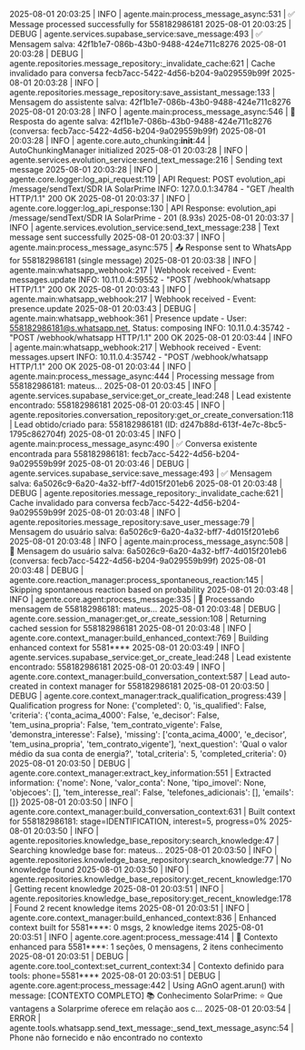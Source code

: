 2025-08-01 20:03:25 | INFO     | agente.main:process_message_async:531 | ✅ Message processed successfully for 558182986181
2025-08-01 20:03:25 | DEBUG    | agente.services.supabase_service:save_message:493 | ✅ Mensagem salva: 42f1b1e7-086b-43b0-9488-424e711c8276
2025-08-01 20:03:28 | DEBUG    | agente.repositories.message_repository:_invalidate_cache:621 | Cache invalidado para conversa fecb7acc-5422-4d56-b204-9a029559b99f
2025-08-01 20:03:28 | INFO     | agente.repositories.message_repository:save_assistant_message:133 | Mensagem do assistente salva: 42f1b1e7-086b-43b0-9488-424e711c8276
2025-08-01 20:03:28 | INFO     | agente.main:process_message_async:546 | 💾 Resposta do agente salva: 42f1b1e7-086b-43b0-9488-424e711c8276 (conversa: fecb7acc-5422-4d56-b204-9a029559b99f)
2025-08-01 20:03:28 | INFO     | agente.core.auto_chunking:__init__:44 | AutoChunkingManager initialized
2025-08-01 20:03:28 | INFO     | agente.services.evolution_service:send_text_message:216 | Sending text message
2025-08-01 20:03:28 | INFO     | agente.core.logger:log_api_request:119 | API Request: POST evolution_api /message/sendText/SDR IA SolarPrime
INFO:     127.0.0.1:34784 - "GET /health HTTP/1.1" 200 OK
2025-08-01 20:03:37 | INFO     | agente.core.logger:log_api_response:130 | API Response: evolution_api /message/sendText/SDR IA SolarPrime - 201 (8.93s)
2025-08-01 20:03:37 | INFO     | agente.services.evolution_service:send_text_message:238 | Text message sent successfully
2025-08-01 20:03:37 | INFO     | agente.main:process_message_async:575 | 📤 Response sent to WhatsApp for 558182986181 (single message)
2025-08-01 20:03:38 | INFO     | agente.main:whatsapp_webhook:217 | Webhook received - Event: messages.update
INFO:     10.11.0.4:59552 - "POST /webhook/whatsapp HTTP/1.1" 200 OK
2025-08-01 20:03:43 | INFO     | agente.main:whatsapp_webhook:217 | Webhook received - Event: presence.update
2025-08-01 20:03:43 | DEBUG    | agente.main:whatsapp_webhook:361 | Presence update - User: 558182986181@s.whatsapp.net, Status: composing
INFO:     10.11.0.4:35742 - "POST /webhook/whatsapp HTTP/1.1" 200 OK
2025-08-01 20:03:44 | INFO     | agente.main:whatsapp_webhook:217 | Webhook received - Event: messages.upsert
INFO:     10.11.0.4:35742 - "POST /webhook/whatsapp HTTP/1.1" 200 OK
2025-08-01 20:03:44 | INFO     | agente.main:process_message_async:444 | Processing message from 558182986181: mateus...
2025-08-01 20:03:45 | INFO     | agente.services.supabase_service:get_or_create_lead:248 | Lead existente encontrado: 558182986181
2025-08-01 20:03:45 | INFO     | agente.repositories.conversation_repository:get_or_create_conversation:118 | Lead obtido/criado para: 558182986181 (ID: d247b88d-613f-4e7c-8bc5-1795c862704f)
2025-08-01 20:03:45 | INFO     | agente.main:process_message_async:490 | ✅ Conversa existente encontrada para 558182986181: fecb7acc-5422-4d56-b204-9a029559b99f
2025-08-01 20:03:46 | DEBUG    | agente.services.supabase_service:save_message:493 | ✅ Mensagem salva: 6a5026c9-6a20-4a32-bff7-4d015f201eb6
2025-08-01 20:03:48 | DEBUG    | agente.repositories.message_repository:_invalidate_cache:621 | Cache invalidado para conversa fecb7acc-5422-4d56-b204-9a029559b99f
2025-08-01 20:03:48 | INFO     | agente.repositories.message_repository:save_user_message:79 | Mensagem do usuário salva: 6a5026c9-6a20-4a32-bff7-4d015f201eb6
2025-08-01 20:03:48 | INFO     | agente.main:process_message_async:508 | 💾 Mensagem do usuário salva: 6a5026c9-6a20-4a32-bff7-4d015f201eb6 (conversa: fecb7acc-5422-4d56-b204-9a029559b99f)
2025-08-01 20:03:48 | DEBUG    | agente.core.reaction_manager:process_spontaneous_reaction:145 | Skipping spontaneous reaction based on probability
2025-08-01 20:03:48 | INFO     | agente.core.agent:process_message:335 | 📱 Processando mensagem de 558182986181: mateus...
2025-08-01 20:03:48 | DEBUG    | agente.core.session_manager:get_or_create_session:108 | Returning cached session for 558182986181
2025-08-01 20:03:48 | INFO     | agente.core.context_manager:build_enhanced_context:769 | Building enhanced context for 5581****
2025-08-01 20:03:49 | INFO     | agente.services.supabase_service:get_or_create_lead:248 | Lead existente encontrado: 558182986181
2025-08-01 20:03:49 | INFO     | agente.core.context_manager:build_conversation_context:587 | Lead auto-created in context manager for 558182986181
2025-08-01 20:03:50 | DEBUG    | agente.core.context_manager:track_qualification_progress:439 | Qualification progress for None: {'completed': 0, 'is_qualified': False, 'criteria': {'conta_acima_4000': False, 'e_decisor': False, 'tem_usina_propria': False, 'tem_contrato_vigente': False, 'demonstra_interesse': False}, 'missing': ['conta_acima_4000', 'e_decisor', 'tem_usina_propria', 'tem_contrato_vigente'], 'next_question': 'Qual o valor médio da sua conta de energia?', 'total_criteria': 5, 'completed_criteria': 0}
2025-08-01 20:03:50 | DEBUG    | agente.core.context_manager:extract_key_information:551 | Extracted information: {'nome': None, 'valor_conta': None, 'tipo_imovel': None, 'objecoes': [], 'tem_interesse_real': False, 'telefones_adicionais': [], 'emails': []}
2025-08-01 20:03:50 | INFO     | agente.core.context_manager:build_conversation_context:631 | Built context for 558182986181: stage=IDENTIFICATION, interest=5, progress=0%
2025-08-01 20:03:50 | INFO     | agente.repositories.knowledge_base_repository:search_knowledge:47 | Searching knowledge base for: mateus...
2025-08-01 20:03:50 | INFO     | agente.repositories.knowledge_base_repository:search_knowledge:77 | No knowledge found
2025-08-01 20:03:50 | INFO     | agente.repositories.knowledge_base_repository:get_recent_knowledge:170 | Getting recent knowledge
2025-08-01 20:03:51 | INFO     | agente.repositories.knowledge_base_repository:get_recent_knowledge:178 | Found 2 recent knowledge items
2025-08-01 20:03:51 | INFO     | agente.core.context_manager:build_enhanced_context:836 | Enhanced context built for 5581****: 0 msgs, 2 knowledge items
2025-08-01 20:03:51 | INFO     | agente.core.agent:process_message:414 | 🧠 Contexto enhanced para 5581****: 1 seções, 0 mensagens, 2 itens conhecimento
2025-08-01 20:03:51 | DEBUG    | agente.core.tool_context:set_current_context:34 | Contexto definido para tools: phone=5581****
2025-08-01 20:03:51 | DEBUG    | agente.core.agent:process_message:442 | Using AGnO agent.arun() with message: [CONTEXTO COMPLETO]
📚 Conhecimento SolarPrime:
⭐ Que vantagens a Solarprime oferece em relação aos c...
2025-08-01 20:03:54 | ERROR    | agente.tools.whatsapp.send_text_message:_send_text_message_async:54 | Phone não fornecido e não encontrado no contexto